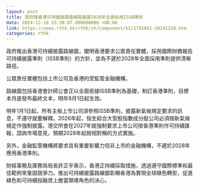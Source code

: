 ```yaml
---
layout: post
title: 政府推香港可持續披露路線圖最遲2028年全面採用ISSB準則
date: 2024-12-10 15:38:07.000000000 +08:00
link: https://news.rthk.hk/rthk/ch/component/k2/1782841-20241210.htm
categories: rthk
---
```


政府推出香港可持續披露路線圖，闡明香港要求公眾責任實體，採用國際財務報告可持續披露準則（ISSB準則）的方針，並為不遲於2028年全面採用準則提供清晰路徑。

公眾責任實體包括上市公司及香港的受監管金融機構。

路線圖包括香港會計師公會正以全面銜接ISSB準則為基礎，制訂香港準則，目標本月底發布最終文本，明年8月1日起生效。

明年1月1日起，所有主板上市公司須參照ISSB準則，披露新氣候規定要求的訊息，不遵守就要解釋。2026年起，恒生綜合大型股指數成分股公司必須按新氣候規定作強制披露。港交所會在2027年就強制要求上市公司按香港準則作可持續匯報，諮詢市場意見，預期2028年起按相對稱的方式實施。

另外，金融監管機構將要求具有重要影響力但非上市的金融機構，不遲於2028年應用香港準則。

財經事務及庫務局局長許正宇表示，香港正持續採取措施，透過遵守國際標準和最佳範例來鞏固競爭力。推出可持續披露路線圖彰顯香港為實現全球綠色轉型，促進綠色和可持續投融資上擔當領導角色的決心。
